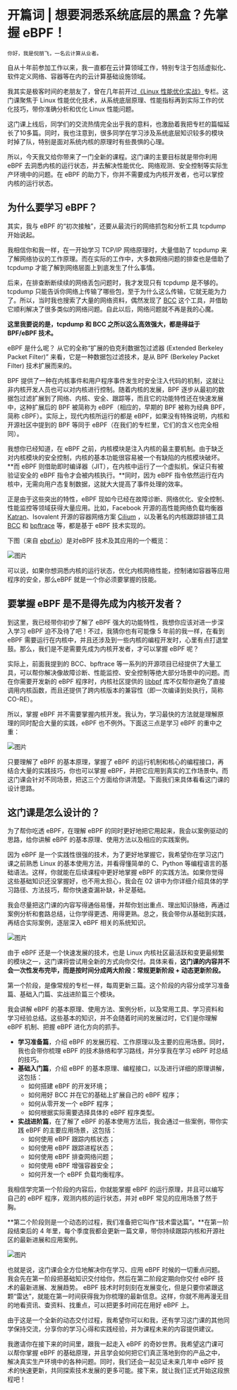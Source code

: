 # 开篇词 | 想要洞悉系统底层的黑盒？先掌握 eBPF！

    你好，我是倪朋飞，一名云计算从业者。

自从十年前参加工作以来，我一直都在云计算领域工作，特别专注于包括虚拟化、软件定义网络、容器等在内的云计算基础设施领域。

我其实是极客时间的老朋友了，曾在几年前开过[《Linux 性能优化实战》](https://time.geekbang.org/column/intro/100020901?tab=catalog)专栏。这门课聚焦于 Linux 性能优化技术，从系统底层原理、性能指标再到实际工作的优化技巧，带你准确分析和优化 Linux 性能问题。

这门课上线后，同学们的交流热情完全出乎我的意料，也激励着我把专栏的篇幅延长了10多篇。同时，我也注意到，很多同学在学习涉及系统底层知识较多的模块时掉了队，特别是面对系统内核的原理时有些畏惧的心理。

所以，今天我又给你带来了一门全新的课程。这门课的主要目标就是带你利用 eBPF 去洞悉内核的运行状态，并去解决性能优化、网络观测、安全控制等实际生产环境中的问题。在 eBPF 的助力下，你并不需要成为内核开发者，也可以掌控内核的运行状态。

## 为什么要学习 eBPF？

其实，我与 eBPF 的“初次接触”，还要从最流行的网络抓包和分析工具 tcpdump 开始说起。

我相信你和我一样，在一开始学习 TCP/IP 网络原理时，大量借助了 tcpdump 来了解网络协议的工作原理。而在实际的工作中，大多数网络问题的排查也是借助了 tcpdump 才能了解到网络层面上到底发生了什么事情。

后来，在排查断断续续的网络丢包问题时，我才发现只有 tcpdump 是不够的。tcpdump 只能告诉你网络上传输了哪些包，至于为什么这么传输，它就无能为力了。所以，当时我也搜索了大量的网络资料，偶然发现了 [BCC](https://github.com/iovisor/bcc) 这个工具，并借助它顺利解决了很多类似的网络问题。自此以后，网络问题就不再是我的心魔。

**这里我要说的是，tcpdump 和 BCC 之所以这么高效强大，都是得益于 BPF/eBPF 技术。**

eBPF 是什么呢？ 从它的全称“扩展的伯克利数据包过滤器 (Extended Berkeley Packet Filter)” 来看，它是一种数据包过滤技术，是从 BPF (Berkeley Packet Filter) 技术扩展而来的。

BPF 提供了一种在内核事件和用户程序事件发生时安全注入代码的机制，这就让非内核开发人员也可以对内核进行控制。随着内核的发展，BPF 逐步从最初的数据包过滤扩展到了网络、内核、安全、跟踪等，而且它的功能特性还在快速发展中，这种扩展后的 BPF 被简称为 eBPF（相应的，早期的 BPF 被称为经典 BPF，简称 cBPF）。实际上，现代内核所运行的都是 eBPF，如果没有特殊说明，内核和开源社区中提到的 BPF 等同于 eBPF（在我们的专栏里，它们的含义也完全相同）。

我想你已经知道，在 eBPF 之前，内核模块是注入内核的最主要机制。由于缺乏对内核模块的安全控制，内核的基本功能很容易被一个有缺陷的内核模块破坏。**而 eBPF 则借助即时编译器（JIT），在内核中运行了一个虚拟机，保证只有被验证安全的 eBPF 指令才会被内核执行。**同时，因为 eBPF 指令依然运行在内核中，无需向用户态复制数据，这就大大提高了事件处理的效率。

正是由于这些突出的特性，eBPF 现如今已经在故障诊断、网络优化、安全控制、性能监控等领域获得大量应用。比如，Facebook 开源的高性能网络负载均衡器 [Katran](https://github.com/facebookincubator/katran)、Isovalent 开源的容器网络方案 [Cilium](https://cilium.io) ，以及著名的内核跟踪排错工具 [BCC](https://github.com/iovisor/bcc) 和 [bpftrace](https://github.com/iovisor/bpftrace) 等，都是基于 eBPF 技术实现的。

下图（来自 [ebpf.io](https://ebpf.io)）是对eBPF 技术及其应用的一个概览：

![图片](https://static001.geekbang.org/resource/image/7d/53/7de332b0fd6dc10b757a660305a90153.png?wh=1500x769 "eBPF 技术概览")

可以说，如果你想洞悉内核的运行状态，优化内核网络性能，控制诸如容器等应用程序的安全，那么eBPF 就是一个你必须要掌握的技能。

## 要掌握 eBPF 是不是得先成为内核开发者？

到这里，我已经带你初步了解了 eBPF 强大的功能特性，我想你应该对进一步深入学习 eBPF 迫不及待了吧！不过，我猜你也有可能像 5 年前的我一样，在看到 eBPF 需要运行在内核中，并且还涉及到一些内核的编程开发时，心里有点打退堂鼓。那么，我们是不是需要先成为内核开发者，才可以掌握 eBPF 呢？

实际上，前面我提到的 BCC、bpftrace 等一系列的开源项目已经提供了大量工具，可以帮你解决像故障诊断、性能监控、安全控制等绝大部分场景中的问题。而在你需要开发新的 eBPF 程序时，内核社区提供的 [libbpf](https://github.com/libbpf/libbpf) 库不仅帮你避免了直接调用内核函数，而且还提供了跨内核版本的兼容性（即一次编译到处执行，简称 CO-RE）。

所以，掌握 eBPF 并不需要掌握内核开发。我认为，学习最快的方法就是理解原理的同时配合大量的实践，eBPF 也不例外。下面这三点是学习 eBPF 的重中之重：

![图片](https://static001.geekbang.org/resource/image/dc/2e/dcd84984b168a5534d69a445b08c692e.jpg?wh=1920x1443)

只要理解了 eBPF 的基本原理，掌握了 eBPF 的运行机制和核心的编程接口，再结合大量的实践技巧，你也可以掌握 eBPF，并把它应用到真实的工作场景中。而这门课会针对不同场景，把这三个方面给你讲清楚。下面我们来具体看看这门课的设计思路。

## 这门课是怎么设计的？

为了帮你吃透 eBPF，在理解 eBPF 的同时更好地把它用起来，我会以案例驱动的思路，给你讲解 eBPF 的基本原理、使用方法以及相应的实践案例。

因为 eBPF 是一个实践性很强的技术，为了更好地掌握它，我希望你在学习这门课之前熟悉 Linux 的基本使用方法，并看得懂简单的 C、Python 等编程语言的基础语法。这样，你就能在后续课程中更好地掌握 eBPF 的实践方法。如果你觉得这些基础知识还没掌握好，也不用太担心，我会在 02 讲中为你详细介绍具体的学习路径、方法技巧，帮你快速查漏补缺，补足基础。

我会尽量把这门课的内容写得通俗易懂，并帮你划出重点、理出知识脉络，再通过案例分析和套路总结，让你学得更透、用得更熟。总之，我会带你从基础到实践，再结合实际案例，逐层深入 eBPF 相关的系统知识。

![图片](https://static001.geekbang.org/resource/image/43/09/4314b5f14ed6cf38199289ab914b8309.jpg?wh=1920x1141)

由于 eBPF 还是一个快速发展的技术，也是 Linux 内核社区最活跃和变更最频繁的模块之一，这门课将尝试用全新的方式向你交付。具体来看，**这门课的内容并不会一次性发布完毕，而是按时间分成两大阶段：常规更新阶段 + 动态更新阶段。**

第一个阶段，是像常规的专栏一样，每周更新三篇。这个阶段的内容分成学习准备篇、基础入门篇、实战进阶篇三个模块。

我会讲解 eBPF 的基本原理、使用方法、案例分析，以及常用工具、学习资料和学习经验总结。这些基本的知识，并不会随着时间的发展过时，它们是你理解 eBPF 机制、把握 eBPF 进化方向的抓手。

*   **学习准备篇**，介绍 eBPF 的发展历程、工作原理以及主要的应用场景。同时，我也会带你梳理 eBPF 的技术脉络和学习路线，并分享我在学习 eBPF 时总结的技巧。
*   **基础入门篇**，介绍 eBPF 的基本原理、编程接口，以及进行详细的原理讲解，这包括：
    *   如何搭建 eBPF 的开发环境；
    *   如何用好 BCC 并在它的基础上扩展自己的 eBPF 程序；
    *   如何从零开发一个 eBPF 程序；
    *   如何根据实际需要选择具体的 eBPF 程序类型。
*   **实战进阶篇**，在了解了 eBPF 的基本使用方法后，我会通过一些案例，带你实践 eBPF 的主要应用场景，这包括：
    *   如何使用 eBPF 跟踪内核状态；
    *   如何使用 eBPF 跟踪进程状态；
    *   如何使用 eBPF 排查网络问题；
    *   如何使用 eBPF 增强容器安全；
    *   如何开发一个 eBPF 负载均衡程序。

我相信学完第一个阶段的内容后，你就能掌握 eBPF 的运行原理，并且可以编写自己的 eBPF 程序，观测内核的运行状态，并对 eBPF 常见的应用场景了然于胸。

**第二个阶段则是一个动态的过程，我们准备把它叫作“技术雷达篇”。**在第一阶段结束后的 4 年里，每个季度我都会更新一篇文章，带你持续跟踪内核和开源社区的最新进展和应用案例。

![图片](https://static001.geekbang.org/resource/image/a7/5b/a7dfe133bd7c98a98f9427a21b7c705b.jpg?wh=1920x787)

也就是说，这门课会全方位地解决你在学习、应用 eBPF 时候的一切重点问题。我会先在第一阶段把基础知识交付给你，然后在第二阶段定期向你交付 eBPF 技术的最新进展、发展趋势。 eBPF 技术时时刻刻在发展变化，但是只要你紧跟这颗“雷达”，就能在第一时间获得我为你梳理的最新信息。这样，你就不用再漫无目的地看资讯、查资料、找重点，可以把更多时间花在用好 eBPF 上。

由于这是一个全新的动态交付过程，我希望你可以和我，还有学习这门课的其他同学保持交流，分享你的学习心得和实践经验，并为课程未来的内容提供建议。

我邀请你在接下来的时间里，跟我一起走入 eBPF 的奇妙世界。我希望这门课可以帮你掌握 eBPF 的基础原理，并且学会如何把它们真正落地到你的产品之中，解决真实生产环境中的各种问题。同时，我们还会一起见证未来几年中 eBPF 技术的快速更新，共同探索技术发展的更多可能。接下来，就让我们正式开始这段旅程吧！
    